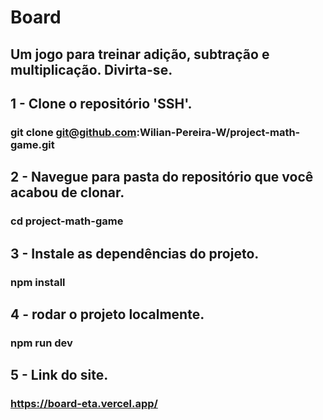 # Board

## Um jogo para treinar adição, subtração e multiplicação. Divirta-se.

## 1 - Clone o repositório 'SSH'.

###  git clone git@github.com:Wilian-Pereira-W/project-math-game.git

## 2 - Navegue para pasta do repositório que você acabou de clonar.

###   cd project-math-game

## 3 - Instale as dependências do projeto.

###  npm install

## 4 - rodar o projeto localmente.

### npm run dev

## 5 - Link do site.

###  https://board-eta.vercel.app/

